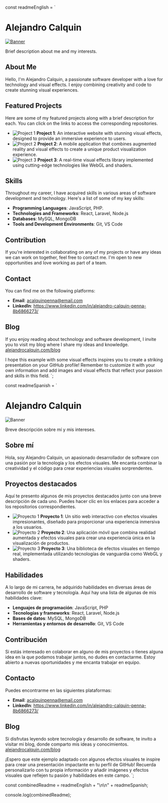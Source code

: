 const readmeEnglish = `
# Alejandro Calquin

[![Banner](path/to/your/alejandro.png)](https://raw.githubusercontent.com/parzibyte/WaterPy/master/assets/Alejandro.png)

Brief description about me and my interests.

## About Me

Hello, I'm Alejandro Calquin, a passionate software developer with a love for technology and visual effects. I enjoy combining creativity and code to create stunning visual experiences.

## Featured Projects

Here are some of my featured projects along with a brief description for each. You can click on the links to access the corresponding repositories.

- ![Project 1](path/to/image.png) **Project 1**: An interactive website with stunning visual effects, designed to provide an immersive experience to users.
- ![Project 2](path/to/image.png) **Project 2**: A mobile application that combines augmented reality and visual effects to create a unique product visualization experience.
- ![Project 3](path/to/image.png) **Project 3**: A real-time visual effects library implemented using cutting-edge technologies like WebGL and shaders.

## Skills

Throughout my career, I have acquired skills in various areas of software development and technology. Here's a list of some of my key skills:

- **Programming Languages**: JavaScript, PHP.
- **Technologies and Frameworks**: React, Laravel, Node.js
- **Databases**: MySQL, MongoDB
- **Tools and Development Environments**: Git, VS Code

## Contribution

If you're interested in collaborating on any of my projects or have any ideas we can work on together, feel free to contact me. I'm open to new opportunities and love working as part of a team.

## Contact

You can find me on the following platforms:

- **Email**: acalquinpenna@email.com
- **LinkedIn**: https://www.linkedin.com/in/alejandro-calquin-penna-8b6866273/


## Blog

If you enjoy reading about technology and software development, I invite you to visit my blog where I share my ideas and knowledge. [alejandrocalquin.com/blog](https://www.alejandrocalquin.com/blog)

I hope this example with some visual effects inspires you to create a striking presentation on your GitHub profile! Remember to customize it with your own information and add images and visual effects that reflect your passion and skills in this field.
`;

const readmeSpanish = `
# Alejandro Calquin

![Banner](ruta/a/tu/banner.png)

Breve descripción sobre mí y mis intereses.

## Sobre mí

Hola, soy Alejandro Calquin, un apasionado desarrollador de software con una pasión por la tecnología y los efectos visuales. Me encanta combinar la creatividad y el código para crear experiencias visuales sorprendentes.

## Proyectos destacados

Aquí te presento algunos de mis proyectos destacados junto con una breve descripción de cada uno. Puedes hacer clic en los enlaces para acceder a los repositorios correspondientes.

- ![Proyecto 1](ruta/a/imagen.png) **Proyecto 1**: Un sitio web interactivo con efectos visuales impresionantes, diseñado para proporcionar una experiencia inmersiva a los usuarios.
- ![Proyecto 2](ruta/a/imagen.png) **Proyecto 2**: Una aplicación móvil que combina realidad aumentada y efectos visuales para crear una experiencia única en la visualización de productos.
- ![Proyecto 3](ruta/a/imagen.png) **Proyecto 3**: Una biblioteca de efectos visuales en tiempo real, implementada utilizando tecnologías de vanguardia como WebGL y shaders.

## Habilidades

A lo largo de mi carrera, he adquirido habilidades en diversas áreas de desarrollo de software y tecnología. Aquí hay una lista de algunas de mis habilidades clave:

- **Lenguajes de programación**: JavaScript, PHP
- **Tecnologías y frameworks**: React, Laravel, Node.js
- **Bases de datos**: MySQL, MongoDB
- **Herramientas y entornos de desarrollo**: Git, VS Code

## Contribución

Si estás interesado en colaborar en alguno de mis proyectos o tienes alguna idea en la que podamos trabajar juntos, no dudes en contactarme. Estoy abierto a nuevas oportunidades y me encanta trabajar en equipo.

## Contacto

Puedes encontrarme en las siguientes plataformas:

- **Email**: acalquinpenna@email.com
- **LinkedIn**: https://www.linkedin.com/in/alejandro-calquin-penna-8b6866273/


## Blog

Si disfrutas leyendo sobre tecnología y desarrollo de software, te invito a visitar mi blog, donde comparto mis ideas y conocimientos. [alejandrocalquin.com/blog](https://www.alejandrocalquin.com/blog)

¡Espero que este ejemplo adaptado con algunos efectos visuales te inspire para crear una presentación impactante en tu perfil de GitHub! Recuerda personalizarlo con tu propia información y añadir imágenes y efectos visuales que reflejen tu pasión y habilidades en este campo.
`;

const combinedReadme = readmeEnglish + "\n\n" + readmeSpanish;

console.log(combinedReadme);
